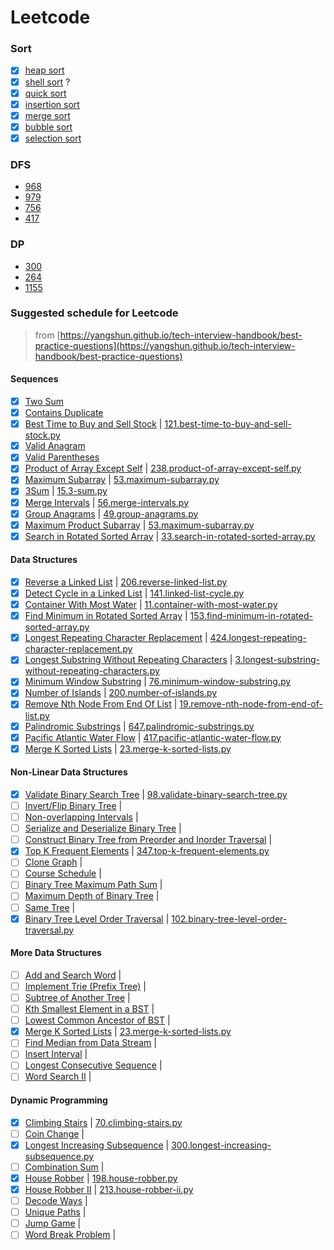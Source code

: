 # Leetcode

### Sort

- [x] [heap sort](sort/heap_sort.py)
- [x] [shell sort](sort/shell_sort.py) ?
- [x] [quick sort](sort/quick_sort.py)
- [x] [insertion sort](sort/insertion_sort.py)
- [x] [merge sort](sort/merge_sort.py)
- [x] [bubble sort](sort/bubble_sort.py)
- [x] [selection sort](sort/selection_sort.py)

### DFS

  * [968](968.binary-tree-cameras.py)
  * [979](979.distribute-coins-in-binary-tree.py)
  * [756](756.pyramid-transition-matrix.py)
  * [417](417.pacific-atlantic-water-flow)

### DP

  * [300](300.longest-increasing-subsequence.py)
  * [264](264.ugly-number-ii.py)
  * [1155](1155.number-of-dice-rolls-with-target-sum.py)


### Suggested schedule for Leetcode

> from [https://yangshun.github.io/tech-interview-handbook/best-practice-questions](https://yangshun.github.io/tech-interview-handbook/best-practice-questions)

#### Sequences

- [x] [Two Sum](https://leetcode.com/problems/two-sum/) 
- [x] [Contains Duplicate](https://leetcode.com/problems/contains-duplicate/)
- [x] [Best Time to Buy and Sell Stock](https://leetcode.com/problems/best-time-to-buy-and-sell-stock/)  |  [121.best-time-to-buy-and-sell-stock.py](121.best-time-to-buy-and-sell-stock.py)
- [x] [Valid Anagram](https://leetcode.com/problems/valid-anagram/)
- [x] [Valid Parentheses](https://leetcode.com/problems/valid-parentheses/)
- [x] [Product of Array Except Self](https://leetcode.com/problems/product-of-array-except-self/)  |  [238.product-of-array-except-self.py](238.product-of-array-except-self.py)
- [x] [Maximum Subarray](https://leetcode.com/problems/maximum-subarray/)  |  [53.maximum-subarray.py](53.maximum-subarray.py)
- [x] [3Sum](https://leetcode.com/problems/3sum/)  |  [15.3-sum.py](15.3-sum.py)
- [x] [Merge Intervals](https://leetcode.com/problems/merge-intervals/)  |  [56.merge-intervals.py](56.merge-intervals.py)
- [x] [Group Anagrams](https://leetcode.com/problems/group-anagrams/)  |  [49.group-anagrams.py](49.group-anagrams.py)
- [x] [Maximum Product Subarray](https://leetcode.com/problems/maximum-product-subarray/)  |  [53.maximum-subarray.py](53.maximum-subarray.py)
- [x] [Search in Rotated Sorted Array](https://leetcode.com/problems/search-in-rotated-sorted-array/)  |  [33.search-in-rotated-sorted-array.py](33.search-in-rotated-sorted-array.py)

#### Data Structures

- [x] [Reverse a Linked List](https://leetcode.com/problems/reverse-linked-list/)  |  [206.reverse-linked-list.py](206.reverse-linked-list.py)
- [x] [Detect Cycle in a Linked List](https://leetcode.com/problems/linked-list-cycle/)  |  [141.linked-list-cycle.py](141.linked-list-cycle.py)
- [x] [Container With Most Water](https://leetcode.com/problems/container-with-most-water/)  |  [11.container-with-most-water.py](11.container-with-most-water.py)
- [x] [Find Minimum in Rotated Sorted Array](https://leetcode.com/problems/find-minimum-in-rotated-sorted-array/)  |  [153.find-minimum-in-rotated-sorted-array.py](153.find-minimum-in-rotated-sorted-array.py)
- [x] [Longest Repeating Character Replacement](https://leetcode.com/problems/longest-repeating-character-replacement/)  |  [424.longest-repeating-character-replacement.py](424.longest-repeating-character-replacement.py)
- [x] [Longest Substring Without Repeating Characters](https://leetcode.com/problems/longest-substring-without-repeating-characters/)  |  [3.longest-substring-without-repeating-characters.py](3.longest-substring-without-repeating-characters.py)
- [x] [Minimum Window Substring](https://leetcode.com/problems/minimum-window-substring/)  |  [76.minimum-window-substring.py](76.minimum-window-substring.py)
- [x] [Number of Islands](https://leetcode.com/problems/number-of-islands/)  |  [200.number-of-islands.py](200.number-of-islands.py)
- [x] [Remove Nth Node From End Of List](https://leetcode.com/problems/remove-nth-node-from-end-of-list/)  |  [19.remove-nth-node-from-end-of-list.py](19.remove-nth-node-from-end-of-list.py)
- [x] [Palindromic Substrings](https://leetcode.com/problems/palindromic-substrings/)  |  [647.palindromic-substrings.py](647.palindromic-substrings.py)
- [x] [Pacific Atlantic Water Flow](https://leetcode.com/problems/pacific-atlantic-water-flow/)  |  [417.pacific-atlantic-water-flow.py](417.pacific-atlantic-water-flow.py)
- [x] [Merge K Sorted Lists](https://leetcode.com/problems/merge-k-sorted-lists/)  |  [23.merge-k-sorted-lists.py](23.merge-k-sorted-lists.py)

#### Non-Linear Data Structures

- [x] [Validate Binary Search Tree](https://leetcode.com/problems/validate-binary-search-tree/)  |  [98.validate-binary-search-tree.py](98.validate-binary-search-tree.py)
- [ ] [Invert/Flip Binary Tree](https://leetcode.com/problems/invert-binary-tree/)  |  
- [ ] [Non-overlapping Intervals](https://leetcode.com/problems/non-overlapping-intervals/)  |  
- [ ] [Serialize and Deserialize Binary Tree](https://leetcode.com/problems/serialize-and-deserialize-binary-tree/)  |  
- [ ] [Construct Binary Tree from Preorder and Inorder Traversal](https://leetcode.com/problems/construct-binary-tree-from-preorder-and-inorder-traversal/)  |  
- [x] [Top K Frequent Elements](https://leetcode.com/problems/top-k-frequent-elements/)  |  [347.top-k-frequent-elements.py](347.top-k-frequent-elements.py)
- [ ] [Clone Graph](https://leetcode.com/problems/clone-graph/)  |  
- [ ] [Course Schedule](https://leetcode.com/problems/course-schedule/)  |  
- [ ] [Binary Tree Maximum Path Sum](https://leetcode.com/problems/binary-tree-maximum-path-sum/)  |  
- [ ] [Maximum Depth of Binary Tree](https://leetcode.com/problems/maximum-depth-of-binary-tree/)  |  
- [ ] [Same Tree](https://leetcode.com/problems/same-tree/)  |  
- [x] [Binary Tree Level Order Traversal](https://leetcode.com/problems/binary-tree-level-order-traversal/)  |  [102.binary-tree-level-order-traversal.py](102.binary-tree-level-order-traversal.py)

#### More Data Structures

- [ ] [Add and Search Word](https://leetcode.com/problems/add-and-search-word-data-structure-design/)  |  
- [ ] [Implement Trie (Prefix Tree)](https://leetcode.com/problems/implement-trie-prefix-tree/)  |  
- [ ] [Subtree of Another Tree](https://leetcode.com/problems/subtree-of-another-tree/)  |  
- [ ] [Kth Smallest Element in a BST](https://leetcode.com/problems/kth-smallest-element-in-a-bst/)  |  
- [ ] [Lowest Common Ancestor of BST](https://leetcode.com/problems/lowest-common-ancestor-of-a-binary-search-tree/)  |  
- [x] [Merge K Sorted Lists](https://leetcode.com/problems/merge-k-sorted-lists/)  |  [23.merge-k-sorted-lists.py](23.merge-k-sorted-lists.py)
- [ ] [Find Median from Data Stream](https://leetcode.com/problems/find-median-from-data-stream/)  |  
- [ ] [Insert Interval](https://leetcode.com/problems/insert-interval/)  |  
- [ ] [Longest Consecutive Sequence](https://leetcode.com/problems/longest-consecutive-sequence/)  |  
- [ ] [Word Search II](https://leetcode.com/problems/word-search-ii/)  |  

#### Dynamic Programming

- [x] [Climbing Stairs](https://leetcode.com/problems/climbing-stairs/)  |  [70.climbing-stairs.py](70.climbing-stairs.py)
- [ ] [Coin Change](https://leetcode.com/problems/coin-change/)  |  
- [x] [Longest Increasing Subsequence](https://leetcode.com/problems/longest-increasing-subsequence/)  |  [300.longest-increasing-subsequence.py](300.longest-increasing-subsequence.py)
- [ ] [Combination Sum](https://leetcode.com/problems/combination-sum-iv/)  |  
- [x] [House Robber](https://leetcode.com/problems/house-robber/)  |  [198.house-robber.py](198.house-robber.py)
- [x] [House Robber II](https://leetcode.com/problems/house-robber-ii/)  |  [213.house-robber-ii.py](213.house-robber-ii.py)
- [ ] [Decode Ways](https://leetcode.com/problems/decode-ways/)  |  
- [ ] [Unique Paths](https://leetcode.com/problems/unique-paths/)  |  
- [ ] [Jump Game](https://leetcode.com/problems/jump-game/)  |  
- [ ] [Word Break Problem](https://leetcode.com/problems/word-break/)  |  
